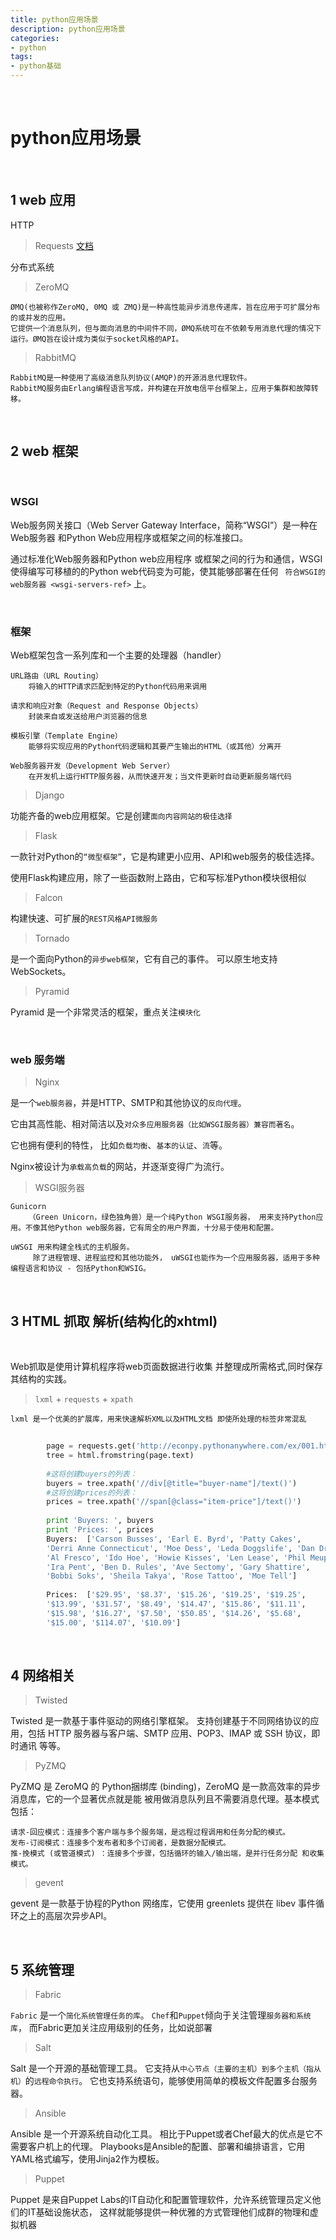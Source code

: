 ```yaml
---
title: python应用场景
description: python应用场景
categories:
- python
tags:
- python基础
---
```


<br>


# python应用场景


<br>

## 1 web 应用 

HTTP
> Requests
[文档](http://docs.python-requests.org/en/latest/index.html)

分布式系统
> ZeroMQ 

    ØMQ(也被称作ZeroMQ, 0MQ 或 ZMQ)是一种高性能异步消息传递库，旨在应用于可扩展分布的或并发的应用。
    它提供一个消息队列，但与面向消息的中间件不同，ØMQ系统可在不依赖专用消息代理的情况下运行。ØMQ旨在设计成为类似于socket风格的API。

> RabbitMQ

    RabbitMQ是一种使用了高级消息队列协议(AMQP)的开源消息代理软件。
    RabbitMQ服务由Erlang编程语言写成，并构建在开放电信平台框架上，应用于集群和故障转移。
    
<br>

## 2 web 框架

<br>

### WSGI 

Web服务网关接口（Web Server Gateway Interface，简称“WSGI”）是一种在Web服务器 和Python Web应用程序或框架之间的标准接口。

通过标准化Web服务器和Python web应用程序 或框架之间的行为和通信，WSGI使得编写可移植的的Python web代码变为可能，使其能够部署在任何 ` 符合WSGI的web服务器 <wsgi-servers-ref>` 上。

<br>

### 框架

Web框架包含一系列库和一个主要的处理器（handler）

    
    URL路由（URL Routing）
        将输入的HTTP请求匹配到特定的Python代码用来调用
        
    请求和响应对象（Request and Response Objects）
        封装来自或发送给用户浏览器的信息
        
    模板引擎（Template Engine）
        能够将实现应用的Python代码逻辑和其要产生输出的HTML（或其他）分离开
        
    Web服务器开发（Development Web Server）
        在开发机上运行HTTP服务器，从而快速开发；当文件更新时自动更新服务端代码


> Django

功能齐备的web应用框架。它是创建`面向内容网站的极佳选择`

> Flask 

一款针对Python的`“微型框架”`，它是构建更小应用、API和web服务的极佳选择。 

使用Flask构建应用，除了一些函数附上路由，它和写标准Python模块很相似

> Falcon

构建快速、可扩展的`REST风格API微服务`

> Tornado

是一个面向Python的`异步web框架`，它有自己的事件。 可以原生地支持WebSockets。

> Pyramid 

Pyramid 是一个非常灵活的框架，重点关注`模块化`

<br>

### web 服务端

> Nginx 

是一个`web服务器`，并是HTTP、SMTP和其他协议的`反向代理`。

它由其高性能、相对简洁以及`对众多应用服务器（比如WSGI服务器）兼容而著名`。

它也拥有便利的特性， 比如`负载均衡`、`基本的认证`、`流`等。

Nginx被设计为`承载高负载`的网站，并逐渐变得广为流行。

> WSGI服务器

    Gunicorn 
        （Green Unicorn，绿色独角兽）是一个纯Python WSGI服务器， 用来支持Python应用。不像其他Python web服务器，它有周全的用户界面，十分易于使用和配置。

    uWSGI 用来构建全栈式的主机服务。
         除了进程管理、进程监控和其他功能外， uWSGI也能作为一个应用服务器，适用于多种编程语言和协议 - 包括Python和WSIG。
 
 
 
 <br>
 
 ## 3 HTML 抓取 解析(结构化的xhtml)
 
 <br>
 
 
 Web抓取是使用计算机程序将web页面数据进行收集 并整理成所需格式,同时保存其结构的实践。
 
 > `lxml` + `requests`  + `xpath`
 
    lxml 是一个优美的扩展库，用来快速解析XML以及HTML文档 即使所处理的标签非常混乱
    
```python
        
        page = requests.get('http://econpy.pythonanywhere.com/ex/001.html')
        tree = html.fromstring(page.text)
        
        #这将创建buyers的列表：
        buyers = tree.xpath('//div[@title="buyer-name"]/text()')
        #这将创建prices的列表：
        prices = tree.xpath('//span[@class="item-price"]/text()')
        
        print 'Buyers: ', buyers
        print 'Prices: ', prices
        Buyers:  ['Carson Busses', 'Earl E. Byrd', 'Patty Cakes',
        'Derri Anne Connecticut', 'Moe Dess', 'Leda Doggslife', 'Dan Druff',
        'Al Fresco', 'Ido Hoe', 'Howie Kisses', 'Len Lease', 'Phil Meup',
        'Ira Pent', 'Ben D. Rules', 'Ave Sectomy', 'Gary Shattire',
        'Bobbi Soks', 'Sheila Takya', 'Rose Tattoo', 'Moe Tell']
        
        Prices:  ['$29.95', '$8.37', '$15.26', '$19.25', '$19.25',
        '$13.99', '$31.57', '$8.49', '$14.47', '$15.86', '$11.11',
        '$15.98', '$16.27', '$7.50', '$50.85', '$14.26', '$5.68',
        '$15.00', '$114.07', '$10.09']

```

<br>

## 4 网络相关

> Twisted

Twisted 是一款基于事件驱动的网络引擎框架。 支持创建基于不同网络协议的应用，包括 HTTP 服务器与客户端、SMTP 应用、POP3、IMAP 或 SSH 协议，即时通讯 等等。

> PyZMQ

PyZMQ 是 ZeroMQ 的 Python捆绑库 (binding)，ZeroMQ 是一款高效率的异步消息库，它的一个显著优点就是能 被用做消息队列且不需要消息代理。基本模式包括：
    
    请求-回应模式：连接多个客户端与多个服务端，是远程过程调用和任务分配的模式。
    发布-订阅模式：连接多个发布者和多个订阅者，是数据分配模式。
    推-挽模式 (或管道模式) ：连接多个步骤，包括循环的输入/输出端，是并行任务分配 和收集模式。

> gevent

gevent 是一款基于协程的Python 网络库，它使用 greenlets 提供在 libev 事件循环之上的高层次异步API。


<br>

## 5 系统管理


> Fabric

`Fabric` 是一个`简化系统管理任务的库`。 `Chef`和`Puppet`倾向于关注管理`服务器和系统库`，
而Fabric更加关注应用级别的任务，比如说部署

> Salt

Salt 是一个开源的基础管理工具。 它支持从`中心节点（主要的主机）到多个主机（指从机）`的`远程命令执行`。 
它也支持系统语句，能够使用简单的模板文件配置多台服务器。

> Ansible

Ansible 是一个开源系统自动化工具。 相比于Puppet或者Chef最大的优点是它不需要客户机上的代理。 
Playbooks是Ansible的配置、部署和编排语言，它用YAML格式编写，使用Jinja2作为模板。

> Puppet

Puppet 是来自Puppet Labs的IT自动化和配置管理软件，允许系统管理员定义他们的IT基础设施状态，
这样就能够提供一种优雅的方式管理他们成群的物理和虚拟机器
